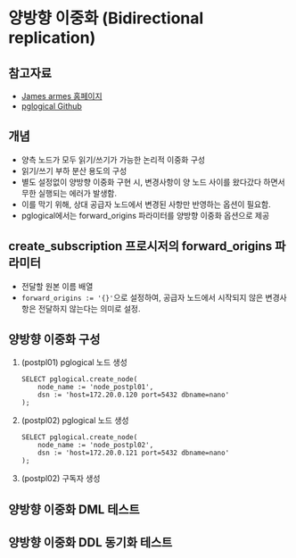 # 양방향 이중화 (Bidirectional replication)

## 참고자료
- [James armes 홈페이지](https://www.jamesarmes.com/2023/03/bidirectional-replication-postgresql-pglogical.html)
- [pglogical Github](https://github.com/2ndQuadrant/pglogical/tree/REL2_x_STABLE#subscription-management)

## 개념
- 양측 노드가 모두 읽기/쓰기가 가능한 논리적 이중화 구성
- 읽기/쓰기 부하 분산 용도의 구성
- 별도 설정없이 양방향 이중화 구현 시, 변경사항이 양 노드 사이를 왔다갔다 하면서 무한 실행되는 에러가 발생함.
- 이를 막기 위해, 상대 공급자 노드에서 변경된 사항만 반영하는 옵션이 필요함.
- pglogical에서는 forward_origins 파라미터를 양방향 이중화 옵션으로 제공

## create_subscription 프로시저의 forward_origins 파라미터
- 전달할 원본 이름 배열
- `forward_origins := '{}'`으로 설정하여, 공급자 노드에서 시작되지 않은 변경사항은 전달하지 않는다는 의미로 설정.

## 양방향 이중화 구성
1. (postpl01) pglogical 노드 생성
    ```
    SELECT pglogical.create_node(
        node_name := 'node_postpl01',
        dsn := 'host=172.20.0.120 port=5432 dbname=nano'
    );
    ```
2. (postpl02) pglogical 노드 생성
    ```
    SELECT pglogical.create_node(
        node_name := 'node_postpl02',
        dsn := 'host=172.20.0.121 port=5432 dbname=nano'
    );
    ```
3. (postpl02) 구독자 생성

## 양방향 이중화 DML 테스트

## 양방향 이중화 DDL 동기화 테스트
